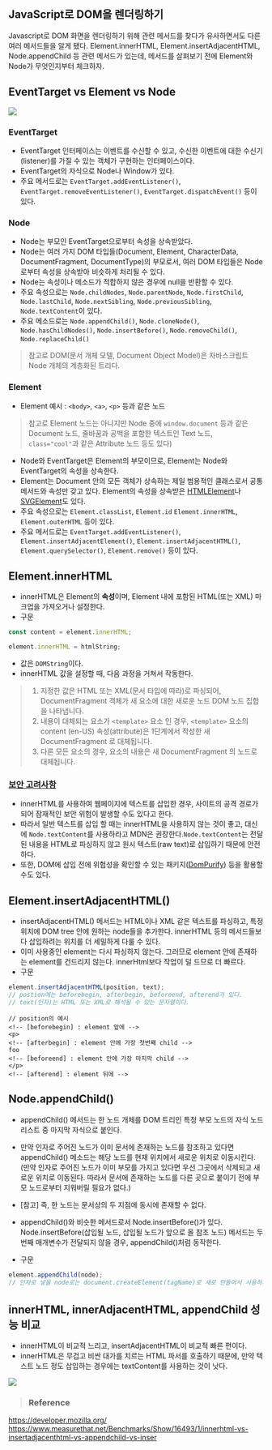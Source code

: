 ## JavaScript로 DOM을 렌더링하기
Javascript로 DOM 화면을 렌더링하기 위해 관련 메서드를 찾다가 유사하면서도 다른 여러 메서드들을 알게 됐다. Element.innerHTML, Element.insertAdjacentHTML, Node.appendChild 등 관련 메서드가 있는데, 메서드를 살펴보기 전에 Element와 Node가 무엇인지부터 체크하자.

## EventTarget vs Element vs Node
![](https://images.velog.io/images/jangws/post/d89ef85f-88d4-46e0-bea9-20ef01c62ff2/eventTargetTree.png)

### EventTarget
- EventTarget 인터페이스는 이벤트를 수신할 수 있고, 수신한 이벤트에 대한 수신기(listener)를 가질 수 있는 객체가 구현하는 인터페이스이다.
- EventTarget의 자식으로 Node나 Window가 있다.
- 주요 메서드로는 `EventTarget.addEventListener()`, `EventTarget.removeEventListener()`, `EventTarget.dispatchEvent()` 등이 있다.

### Node
- Node는 부모인 EventTarget으로부터 속성을 상속받았다.
- Node는 여러 가지 DOM 타입들(Document, Element, CharacterData, DocumentFragment, DocumentType)의 부모로서, 여러 DOM 타입들은 Node로부터 속성을 상속받아 비슷하게 처리될 수 있다.
- Node는 속성이나 메소드가 적합하지 않은 경우에 null을 반환할 수 있다.
- 주요 속성으로는 `Node.childNodes`, `Node.parentNode`, `Node.firstChild`, `Node.lastChild`, `Node.nextSibling`, `Node.previousSibling`, `Node.textContent`이 있다.
- 주요 메소드로는 `Node.appendChild()`, `Node.cloneNode()`, `Node.hasChildNodes()`, `Node.insertBefore()`, `Node.removeChild()`, `Node.replaceChild()`
> 참고로 DOM(문서 개체 모델, Document Object Model)은 자바스크립트 Node 개체의 계층화된 트리다.

### Element
- Element 예시 : `<body>`, `<a>`, `<p>` 등과 같은 노드 
> 참고로 Element 노드는 아니지만 Node 중에 `window.document` 등과 같은 Document 노드, 줄바꿈과 공백을 포함한 텍스트인 Text 노드, `class="cool"`과 같은 Attribute 노드 등도 있다)
- Node와 EventTarget은 Element의 부모이므로, Element는 Node와 EventTarget의 속성을 상속한다.  
- Element는 Document 안의 모든 객체가 상속하는 제일 범용적인 클래스로서 공통 메서드와 속성만 갖고 있다. Element의 속성을 상속받은 [HTMLElement](https://developer.mozilla.org/ko/docs/Web/API/HTMLElement)나 [SVGElement](https://developer.mozilla.org/en-US/docs/Web/API/SVGElement)도 있다. 
- 주요 속성으로는 `Element.classList`, `Element.id` `Element.innerHTML`, `Element.outerHTML` 등이 있다.
- 주요 메서드로는 `EventTarget.addEventListener()`, `Element.insertAdjacentElement()`, `Element.insertAdjacentHTML()`, `Element.querySelector()`, `Element.remove()` 등이 있다.

## Element.innerHTML
- innerHTML은 Element의 **속성**이며, Element 내에 포함된 HTML(또는 XML) 마크업을 가져오거나 설정한다.
- 구문
```jsx
const content = element.innerHTML;

element.innerHTML = htmlString;
```
- 값은 `DOMString`이다. 
- innerHTML 값을 설정할 때, 다음 과정을 거쳐서 작동한다.
> 1. 지정한 값은 HTML 또는 XML(문서 타입에 따라)로 파싱되어, DocumentFragment 객체가 새 요소에 대한 새로운 노드 DOM 노드 집합을 나타냅니다. 
> 2. 내용이 대체되는 요소가 `<template>` 요소 인 경우, `<template>` 요소의 content (en-US) 속성(attribute)은 1단계에서 작성한 새  DocumentFragment 로 대체됩니다.
> 3. 다른 모든 요소의 경우, 요소의 내용은 새 DocumentFragment 의 노드로 대체됩니다.
### [보안 고려사항](https://developer.mozilla.org/ko/docs/Web/API/Element/innerHTML#security_considerations)
- innerHTML를 사용하여 웹페이지에 텍스트를 삽입한 경우, 사이트의 공격 경로가 되어 잠재적인 보안 위험이 발생할 수도 있다고 한다. 
- 따라서 일반 텍스트를 삽입 할 때는 innerHTML을 사용하지 않는 것이 좋고, 대신에  `Node.textContent`를 사용하라고 MDN은 권장한다.`Node.textContent`는 전달된 내용을 HTML로 파싱하지 않고 원시 텍스트(raw text)로 삽입하기 때문에 안전하다.
- 또한, DOM에 삽입 전에 위험성을 확인할 수 있는 패키지([DomPurify](https://github.com/cure53/DOMPurify)) 등을 활용할 수도 있다.

## Element.insertAdjacentHTML()
- insertAdjacentHTML() 메서드는 HTML이나 XML 같은 텍스트를 파싱하고, 특정 위치에 DOM tree 안에 원하는 node들을 추가한다. innerHTML 등의 메서드들보다 삽입하려는 위치를 더 세밀하게 다룰 수 있다.
- 이미 사용중인 element는 다시 파싱하지 않는다. 그러므로 element 안에 존재하는 element를 건드리지 않는다. innerHtml보다 작업이 덜 드므로 더 빠르다.
- 구문
```jsx
element.insertAdjacentHTML(position, text);
// postion에는 beforebegin, afterbegin, beforeend, afterend가 있다.
// text(인자)는 HTML 또는 XML로 해석될 수 있는 문자열이다.
```

```
// position의 예시
<!-- [beforebegin] : element 앞에 --> 
<p>
<!-- [afterbegin] : element 안에 가장 첫번째 child -->
foo
<!-- [beforeend] : element 안에 가장 마지막 child -->
</p>
<!-- [afterend] : element 뒤에 -->
```

## Node.appendChild()
-  appendChild() 메서드는 한 노드 개체를 DOM 트리인 특정 부모 노드의 자식 노드 리스트 중 마지막 자식으로 붙인다.
- 만약 인자로 주어진 노드가 이미 문서에 존재하는 노드를 참조하고 있다면 appendChild() 메소드는 해당 노드를 현재 위치에서 새로운 위치로 이동시킨다.(만약 인자로 주어진 노드가 이미 부모를 가지고 있다면 우선 그곳에서 삭제되고 새로운 위치로 이동된다. 따라서 문서에 존재하는 노드를 다른 곳으로 붙이기 전에 부모 노드로부터 지워버릴 필요가 없다.)
- [참고] 즉, 한 노드는 문서상의 두 지점에 동시에 존재할 수 없다. 
- appendChild()와 비슷한 메서드로서 Node.insertBefore()가 있다. Node.insertBefore(삽입될 노드, 삽입될 노드가 앞으로 올 참조 노드) 메서드는 두 번째 매개변수가 전달되지 않을 경우, appendChild()처럼 동작한다.

- 구문
```jsx
element.appendChild(node);
// 인자로 넣을 node로는 document.createElement(tagName)로 새로 만들어서 사용하거나, 이미 문서에 존재하는 노드를 참조할 수도 있다.
```


## innerHTML, innerAdjacentHTML, appendChild 성능 비교
- innerHTML이 비교적 느리고, insertAdjacentHTML이 비교적 빠른 편이다.
- innerHTML은 무겁고 비싼 대가를 치르는 HTML 파서를 호출하기 때문에, 만약 텍스트 노드 정도 삽입하는 경우에는 textContent를 사용하는 것이 낫다.

![](https://images.velog.io/images/jangws/post/f8b02523-fe9f-48c5-b025-3af0c28c6cf0/innerHTML%20benchmark.jpg)


> ### Reference
https://developer.mozilla.org/
https://www.measurethat.net/Benchmarks/Show/16493/1/innerhtml-vs-insertadjacenthtml-vs-appendchild-vs-inser




